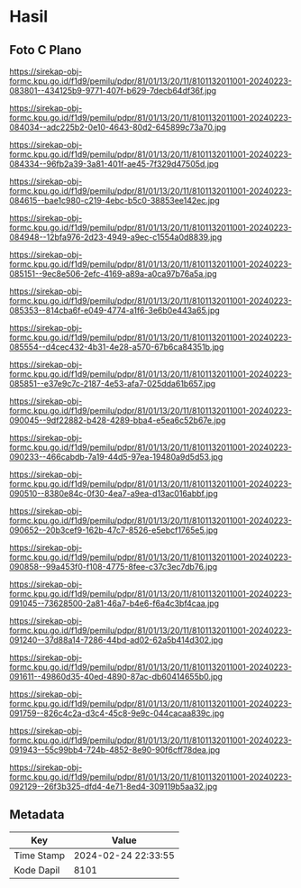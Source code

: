# Hasil

## Foto C Plano

https://sirekap-obj-formc.kpu.go.id/f1d9/pemilu/pdpr/81/01/13/20/11/8101132011001-20240223-083801--434125b9-9771-407f-b629-7decb64df36f.jpg

https://sirekap-obj-formc.kpu.go.id/f1d9/pemilu/pdpr/81/01/13/20/11/8101132011001-20240223-084034--adc225b2-0e10-4643-80d2-645899c73a70.jpg

https://sirekap-obj-formc.kpu.go.id/f1d9/pemilu/pdpr/81/01/13/20/11/8101132011001-20240223-084334--96fb2a39-3a81-401f-ae45-7f329d47505d.jpg

https://sirekap-obj-formc.kpu.go.id/f1d9/pemilu/pdpr/81/01/13/20/11/8101132011001-20240223-084615--bae1c980-c219-4ebc-b5c0-38853ee142ec.jpg

https://sirekap-obj-formc.kpu.go.id/f1d9/pemilu/pdpr/81/01/13/20/11/8101132011001-20240223-084948--12bfa976-2d23-4949-a9ec-c1554a0d8839.jpg

https://sirekap-obj-formc.kpu.go.id/f1d9/pemilu/pdpr/81/01/13/20/11/8101132011001-20240223-085151--9ec8e506-2efc-4169-a89a-a0ca97b76a5a.jpg

https://sirekap-obj-formc.kpu.go.id/f1d9/pemilu/pdpr/81/01/13/20/11/8101132011001-20240223-085353--814cba6f-e049-4774-a1f6-3e6b0e443a65.jpg

https://sirekap-obj-formc.kpu.go.id/f1d9/pemilu/pdpr/81/01/13/20/11/8101132011001-20240223-085554--d4cec432-4b31-4e28-a570-67b6ca84351b.jpg

https://sirekap-obj-formc.kpu.go.id/f1d9/pemilu/pdpr/81/01/13/20/11/8101132011001-20240223-085851--e37e9c7c-2187-4e53-afa7-025dda61b657.jpg

https://sirekap-obj-formc.kpu.go.id/f1d9/pemilu/pdpr/81/01/13/20/11/8101132011001-20240223-090045--9df22882-b428-4289-bba4-e5ea6c52b67e.jpg

https://sirekap-obj-formc.kpu.go.id/f1d9/pemilu/pdpr/81/01/13/20/11/8101132011001-20240223-090233--466cabdb-7a19-44d5-97ea-19480a9d5d53.jpg

https://sirekap-obj-formc.kpu.go.id/f1d9/pemilu/pdpr/81/01/13/20/11/8101132011001-20240223-090510--8380e84c-0f30-4ea7-a9ea-d13ac016abbf.jpg

https://sirekap-obj-formc.kpu.go.id/f1d9/pemilu/pdpr/81/01/13/20/11/8101132011001-20240223-090652--20b3cef9-162b-47c7-8526-e5ebcf1765e5.jpg

https://sirekap-obj-formc.kpu.go.id/f1d9/pemilu/pdpr/81/01/13/20/11/8101132011001-20240223-090858--99a453f0-f108-4775-8fee-c37c3ec7db76.jpg

https://sirekap-obj-formc.kpu.go.id/f1d9/pemilu/pdpr/81/01/13/20/11/8101132011001-20240223-091045--73628500-2a81-46a7-b4e6-f6a4c3bf4caa.jpg

https://sirekap-obj-formc.kpu.go.id/f1d9/pemilu/pdpr/81/01/13/20/11/8101132011001-20240223-091240--37d88a14-7286-44bd-ad02-62a5b414d302.jpg

https://sirekap-obj-formc.kpu.go.id/f1d9/pemilu/pdpr/81/01/13/20/11/8101132011001-20240223-091611--49860d35-40ed-4890-87ac-db60414655b0.jpg

https://sirekap-obj-formc.kpu.go.id/f1d9/pemilu/pdpr/81/01/13/20/11/8101132011001-20240223-091759--826c4c2a-d3c4-45c8-9e9c-044cacaa839c.jpg

https://sirekap-obj-formc.kpu.go.id/f1d9/pemilu/pdpr/81/01/13/20/11/8101132011001-20240223-091943--55c99bb4-724b-4852-8e90-90f6cff78dea.jpg

https://sirekap-obj-formc.kpu.go.id/f1d9/pemilu/pdpr/81/01/13/20/11/8101132011001-20240223-092129--26f3b325-dfd4-4e71-8ed4-309119b5aa32.jpg


## Metadata

| Key        | Value               |
| ---------- | ------------------- |
| Time Stamp | 2024-02-24 22:33:55 |
| Kode Dapil | 8101                |



